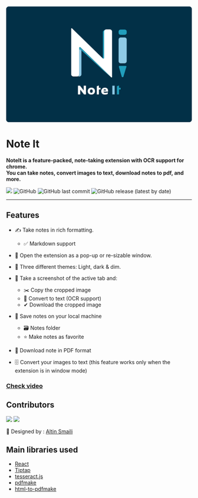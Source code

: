 ![LOGO](./src/styles/images/noteIt_cover.png 'Logo')
# Note It

**NoteIt is a feature-packed, note-taking extension with OCR support for chrome.  
You can take notes, convert images to text, download notes to pdf, and more.**

[![](https://img.shields.io/chrome-web-store/v/gkfjolpbhbinhoaehiejoglclongclld?color=%23023047&style=for-the-badge)](https://chrome.google.com/webstore/detail/noteit/gkfjolpbhbinhoaehiejoglclongclld) ![GitHub](https://img.shields.io/github/license/MuhametSmaili/note-it?color=%23023047&style=for-the-badge) ![GitHub last commit](https://img.shields.io/github/last-commit/MuhametSmaili/note-it?color=%23023047&style=for-the-badge) ![GitHub release (latest by date)](https://img.shields.io/github/v/release/MuhametSmaili/note-it?color=%23023047&style=for-the-badge)

* * *

## Features

- ✍ Take notes in rich formatting.

    - ✅ Markdown support

- 👀 Open the extension as a pop-up or re-sizable window.
- 🎨 Three different themes: Light, dark & dim.
- 📸 Take a screenshot of the active tab and:

    - ✂️ Copy the cropped image
    - 📜 Convert to text (OCR support)
    - ✔ Download the cropped image

- 💾 Save notes on your local machine

    - 🗃 Notes folder
    - ⭐ Make notes as favorite

- 📁 Download note in PDF format
- 🗄 Convert your images to text (this feature works only when the extension is in window mode)

### [Check video](https://www.youtube.com/watch?v=jxBAMwxbk78 "https://www.youtube.com/watch?v=jxBAMwxbk78")

  

## Contributors

[![](https://github.com/MSmaili.png?size=100&fit=cover&mask=circle)](https://github.com/MuhametSmaili) [![](https://github.com/bkrmadtya.png?size=100&fit=cover&mask=circle)](https://github.com/bkrmadtya)

🎨 Designed by : [Altin Smaili](https://www.figma.com/file/h66qGHcw4DzCZMotoqioTV/Note-It?node-id=2%3A121)

  

## Main libraries used

- [React](https://reactjs.org/)
- [Tiptap](https://tiptap.dev/)
- [tesseract.js](https://tesseract.projectnaptha.com/)
- [pdfmake](https://pdfmake.org/#/)
- [html-to-pdfmake](https://github.com/Aymkdn/html-to-pdfmake)
